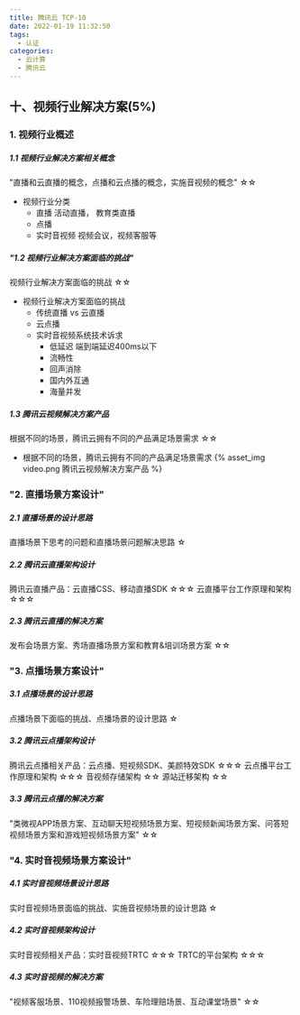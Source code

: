 ```yaml
---
title: 腾讯云 TCP-10
date: 2022-01-19 11:32:50
tags: 
  - 认证
categories:
  - 云计算
  - 腾讯云
---
```


<p></p>
<!-- more -->


## 十、视频行业解决方案(5%)	
### 1. 视频行业概述	
##### 1.1 视频行业解决方案相关概念	
"直播和云直播的概念，点播和云点播的概念，实施音视频的概念"	☆☆

+ 视频行业分类
  + 直播
    活动直播， 教育类直播
  + 点播
  + 实时音视频
    视频会议，视频客服等

##### "1.2 视频行业解决方案面临的挑战"	
视频行业解决方案面临的挑战	☆☆

+ 视频行业解决方案面临的挑战
  + 传统直播 vs 云直播
  + 云点播
  + 实时音视频系统技术诉求
    + 低延迟
      端到端延迟400ms以下
    + 流畅性
    + 回声消除
    + 国内外互通
    + 海量并发


##### 1.3 腾讯云视频解决方案产品	
根据不同的场景，腾讯云拥有不同的产品满足场景需求	☆☆

+ 根据不同的场景，腾讯云拥有不同的产品满足场景需求
{% asset_img  video.png   腾讯云视频解决方案产品 %}

  
### "2. 直播场景方案设计"	
##### 2.1 直播场景的设计思路	
直播场景下思考的问题和直播场景问题解决思路	☆

##### 2.2 腾讯云直播架构设计	
腾讯云直播产品：云直播CSS、移动直播SDK	☆☆☆
云直播平台工作原理和架构	☆☆☆

##### 2.3 腾讯云直播的解决方案	
发布会场景方案、秀场直播场景方案和教育&培训场景方案	☆☆

### "3. 点播场景方案设计"	
##### 3.1 点播场景的设计思路	
点播场景下面临的挑战、点播场景的设计思路	☆

##### 3.2 腾讯云点播架构设计	
腾讯云点播相关产品：云点播、短视频SDK、美颜特效SDK	☆☆☆
云点播平台工作原理和架构	☆☆☆
音视频存储架构	☆☆
源站迁移架构	☆☆

##### 3.3 腾讯云点播的解决方案	
"类微视APP场景方案、互动聊天短视频场景方案、短视频新闻场景方案、问答短视频场景方案和游戏短视频场景方案"	☆☆

### "4. 实时音视频场景方案设计"	
##### 4.1 实时音视频场景设计思路	
实时音视频场景面临的挑战、实施音视频场景的设计思路	☆

##### 4.2 实时音视频架构设计	
实时音视频相关产品：实时音视频TRTC	☆☆☆
TRTC的平台架构	☆☆☆

##### 4.3 实时音视频的解决方案	
"视频客服场景、110视频报警场景、车险理赔场景、互动课堂场景"	☆☆



